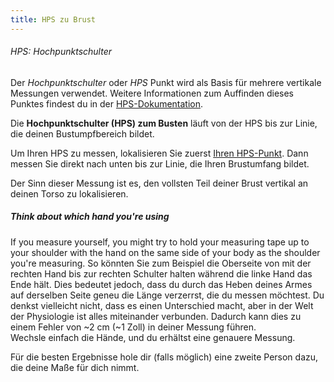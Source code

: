 ```yaml
---
title: HPS zu Brust
---
```


<Note>

###### HPS: Hochpunktschulter

Der *Hochpunktschulter* oder *HPS* Punkt wird als Basis für mehrere vertikale Messungen verwendet.
Weitere Informationen zum Auffinden dieses Punktes findest du in der [HPS-Dokumentation](/docs/measurements/hps/).

</Note>

Die **Hochpunktschulter (HPS) zum Busten** läuft von der HPS bis zur Linie, die deinen Bustumpfbereich bildet.

Um Ihren HPS zu messen, lokalisieren Sie zuerst [Ihren HPS-Punkt](/docs/measurements/hps/). Dann messen Sie direkt nach unten bis zur Linie, die Ihren Brustumfang bildet.

Der Sinn dieser Messung ist es, den vollsten Teil deiner Brust vertikal an deinen Torso zu lokalisieren.

<Tip>

##### Think about which hand you're using

If you measure yourself, you might try to hold your measuring tape up to your shoulder with the hand on 
the same side of your body as the shoulder you're measuring. So könnten Sie zum Beispiel die Oberseite von 
mit der rechten Hand bis zur rechten Schulter halten während die linke Hand das Ende hält. 
Dies bedeutet jedoch, dass du durch das Heben deines Armes auf derselben Seite geneu die Länge verzerrst, die du messen möchtest. 
Du denkst vielleicht nicht, dass es einen Unterschied macht, aber in der Welt der Physiologie ist alles miteinander verbunden. Dadurch kann dies zu einem Fehler von ~2 cm (~1 Zoll) in deiner Messung führen.  
Wechsle einfach die Hände, und du erhältst eine genauere Messung.

Für die besten Ergebnisse hole dir (falls möglich) eine zweite Person dazu, die deine Maße für dich nimmt.
  
</Tip>

  
